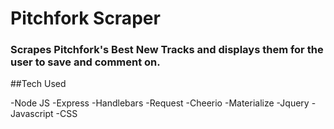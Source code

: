 # Pitchfork Scraper

### Scrapes Pitchfork's Best New Tracks and displays them for the user to save and comment on.

##Tech Used

-Node JS
-Express
-Handlebars
-Request
-Cheerio
-Materialize
-Jquery
-Javascript
-CSS

